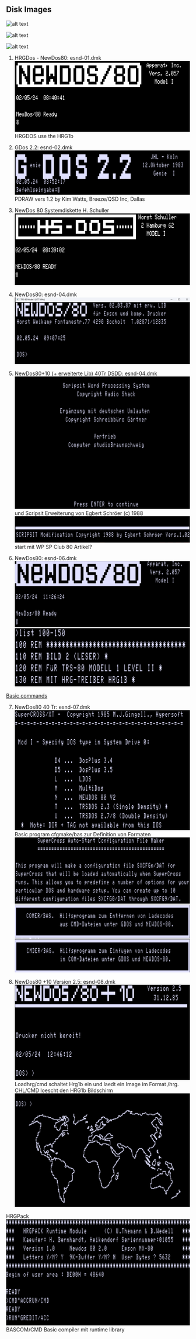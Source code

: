 ## Disk Images
![alt text](image.png)

![alt text](image-1.png)

![alt text](image-2.png)

1. HRGDos - NewDos80: esnd-01.dmk
![alt text](image-4.png)
HRGDOS use the HRG1b

2. GDos 2.2: esnd-02.dmk
![alt text](image-5.png)
PDRAW vers 1.2 by Kim Watts, Breeze/QSD Inc, Dallas

3. NewDos 80 Systemdiskette H. Schuller
![alt text](image-3.png)

4. NewDos80: esnd-04.dmk
![alt text](image-6.png)

5. NewDos80+10 (+ erweiterte Lib) 40Tr DSDD: esnd-04.dmk
![alt text](image-7.png)
und Scripsit Erweiterung von Egbert Schröer (c) 1988
![alt text](image-8.png)
start mit WP SP
Club 80 Artikel?

6. NewDos80: esnd-06.dmk
![alt text](image-9.png)
![alt text](image-10.png)

[Basic commands](http://www.trs-80.org/trsdos-model1-basic/)

7. NewDos80 40 Tr: esnd-07.dmk
![alt text](image-11.png)
Basic program cfgmake/bas zur Definition von Formaten
![alt text](image-14.png)
![alt text](image-12.png)
![alt text](image-13.png)

8. NewDos80 +10 Version 2.5: esnd-08.dmk
![alt text](image-15.png)
Loadhrg/cmd schaltet Hrg1b ein und laedt ein Image im Format /hrg. CHL/CMD loescht den HRG1b Bildschirm
![alt text](image-16.png)

HRGPack
![alt text](image-17.png)
BASCOM/CMD Basic compiler mit runtime library
